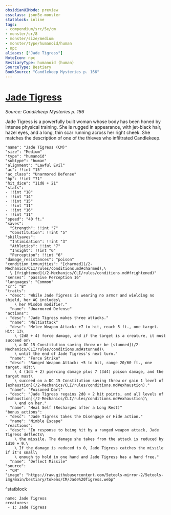 ```yaml
---
obsidianUIMode: preview
cssclass: json5e-monster
statblock: inline
tags:
- compendium/src/5e/cm
- monster/cr/8
- monster/size/medium
- monster/type/humanoid/human
- npc
aliases: ["Jade Tigress"]
NoteIcon: npc
BestiaryType: humanoid (human)
SourceType: Bestiary
BookSource: "Candlekeep Mysteries p. 166"
---
```

# [Jade Tigress](2-Mechanics/CLI/bestiary/npc/jade-tigress-cm.md)
*Source: Candlekeep Mysteries p. 166*  

Jade Tigress is a powerfully built woman whose body has been honed by intense physical training. She is rugged in appearance, with jet-black hair, hazel eyes, and a long, thin scar running across her right cheek. She matches the description of one of the thieves who infiltrated Candlekeep.

```statblock
"name": "Jade Tigress (CM)"
"size": "Medium"
"type": "humanoid"
"subtype": "human"
"alignment": "Lawful Evil"
"ac": !!int "15"
"ac_class": "Unarmored Defense"
"hp": !!int "71"
"hit_dice": "11d8 + 21"
"stats":
- !!int "18"
- !!int "14"
- !!int "15"
- !!int "11"
- !!int "16"
- !!int "11"
"speed": "40 ft."
"saves":
  "Strength": !!int "7"
  "Constitution": !!int "5"
"skillsaves":
  "Intimidation": !!int "3"
  "Athletics": !!int "7"
  "Insight": !!int "6"
  "Perception": !!int "6"
"damage_resistances": "poison"
"condition_immunities": "[charmed](/2-Mechanics/CLI/rules/conditions.md#charmed),\
  \ [frightened](/2-Mechanics/CLI/rules/conditions.md#frightened)"
"senses": "passive Perception 16"
"languages": "Common"
"cr": "8"
"traits":
- "desc": "While Jade Tigress is wearing no armor and wielding no shield, her AC includes\
    \ her Wisdom modifier."
  "name": "Unarmored Defense"
"actions":
- "desc": "Jade Tigress makes three attacks."
  "name": "Multiattack"
- "desc": "Melee Weapon Attack: +7 to hit, reach 5 ft., one target. Hit: 13\
    \ (2d8 + 4) force damage, and if the target is a creature, it must succeed on\
    \ a DC 15 Constitution saving throw or be [stunned](/2-Mechanics/CLI/rules/conditions.md#stunned)\
    \ until the end of Jade Tigress's next turn."
  "name": "Force Strike"
- "desc": "Ranged Weapon Attack: +5 to hit, range 20/60 ft., one target. Hit:\
    \ 4 (1d4 + 2) piercing damage plus 7 (3d4) poison damage, and the target must\
    \ succeed on a DC 15 Constitution saving throw or gain 1 level of [exhaustion](/2-Mechanics/CLI/rules/conditions.md#exhaustion)."
  "name": "Poisoned Dart"
- "desc": "Jade Tigress regains 2d8 + 2 hit points, and all levels of [exhaustion](/2-Mechanics/CLI/rules/conditions.md#exhaustion)\
    \ end on her."
  "name": "Heal Self (Recharges after a Long Rest)"
"bonus_actions":
- "desc": "Jade Tigress takes the Disengage or Hide action."
  "name": "Nimble Escape"
"reactions":
- "desc": "In response to being hit by a ranged weapon attack, Jade Tigress deflects\
    \ the missile. The damage she takes from the attack is reduced by 1d10 + 9.\
    \ If the damage is reduced to 0, Jade Tigress catches the missile if it's small\
    \ enough to hold in one hand and Jade Tigress has a hand free."
  "name": "Deflect Missile"
"source":
- "CM"
"image": "https://raw.githubusercontent.com/5etools-mirror-2/5etools-img/main/bestiary/tokens/CM/Jade%20Tigress.webp"
```
^statblock

```encounter-table
name: Jade Tigress
creatures:
 - 1: Jade Tigress
```